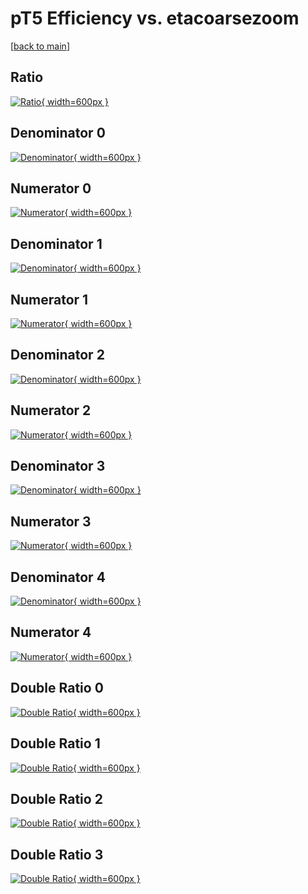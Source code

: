 # pT5 Efficiency vs. etacoarsezoom

[[back to main](./)]



## Ratio

[![Ratio](../mtv/var/pT5_xtr_13_1_eff_etacoarsezoom.png){ width=600px }](../mtv/var/pT5_xtr_13_1_eff_etacoarsezoom.pdf)

## Denominator 0

[![Denominator](../mtv/den/pT5_xtr_13_1_eff_etacoarsezoom_den0.png){ width=600px }](../mtv/den/pT5_xtr_13_1_eff_etacoarsezoom_den0.pdf)

## Numerator 0

[![Numerator](../mtv/num/pT5_xtr_13_1_eff_etacoarsezoom_num0.png){ width=600px }](../mtv/num/pT5_xtr_13_1_eff_etacoarsezoom_num0.pdf)

## Denominator 1

[![Denominator](../mtv/den/pT5_xtr_13_1_eff_etacoarsezoom_den1.png){ width=600px }](../mtv/den/pT5_xtr_13_1_eff_etacoarsezoom_den1.pdf)

## Numerator 1

[![Numerator](../mtv/num/pT5_xtr_13_1_eff_etacoarsezoom_num1.png){ width=600px }](../mtv/num/pT5_xtr_13_1_eff_etacoarsezoom_num1.pdf)

## Denominator 2

[![Denominator](../mtv/den/pT5_xtr_13_1_eff_etacoarsezoom_den2.png){ width=600px }](../mtv/den/pT5_xtr_13_1_eff_etacoarsezoom_den2.pdf)

## Numerator 2

[![Numerator](../mtv/num/pT5_xtr_13_1_eff_etacoarsezoom_num2.png){ width=600px }](../mtv/num/pT5_xtr_13_1_eff_etacoarsezoom_num2.pdf)

## Denominator 3

[![Denominator](../mtv/den/pT5_xtr_13_1_eff_etacoarsezoom_den3.png){ width=600px }](../mtv/den/pT5_xtr_13_1_eff_etacoarsezoom_den3.pdf)

## Numerator 3

[![Numerator](../mtv/num/pT5_xtr_13_1_eff_etacoarsezoom_num3.png){ width=600px }](../mtv/num/pT5_xtr_13_1_eff_etacoarsezoom_num3.pdf)

## Denominator 4

[![Denominator](../mtv/den/pT5_xtr_13_1_eff_etacoarsezoom_den4.png){ width=600px }](../mtv/den/pT5_xtr_13_1_eff_etacoarsezoom_den4.pdf)

## Numerator 4

[![Numerator](../mtv/num/pT5_xtr_13_1_eff_etacoarsezoom_num4.png){ width=600px }](../mtv/num/pT5_xtr_13_1_eff_etacoarsezoom_num4.pdf)

## Double Ratio 0

[![Double Ratio](../mtv/ratio/pT5_xtr_13_1_eff_etacoarsezoom_ratio0.png){ width=600px }](../mtv/ratio/pT5_xtr_13_1_eff_etacoarsezoom_ratio0.pdf)

## Double Ratio 1

[![Double Ratio](../mtv/ratio/pT5_xtr_13_1_eff_etacoarsezoom_ratio1.png){ width=600px }](../mtv/ratio/pT5_xtr_13_1_eff_etacoarsezoom_ratio1.pdf)

## Double Ratio 2

[![Double Ratio](../mtv/ratio/pT5_xtr_13_1_eff_etacoarsezoom_ratio2.png){ width=600px }](../mtv/ratio/pT5_xtr_13_1_eff_etacoarsezoom_ratio2.pdf)

## Double Ratio 3

[![Double Ratio](../mtv/ratio/pT5_xtr_13_1_eff_etacoarsezoom_ratio3.png){ width=600px }](../mtv/ratio/pT5_xtr_13_1_eff_etacoarsezoom_ratio3.pdf)

